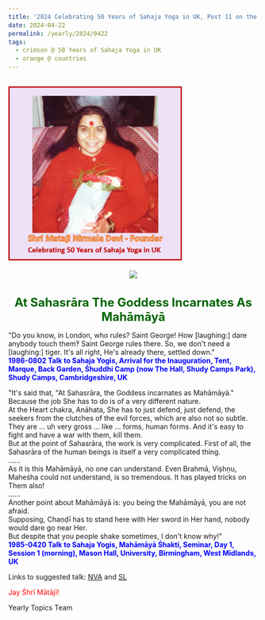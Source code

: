 ```yaml
---
title: '2024 Celebrating 50 Years of Sahaja Yoga in UK, Post 11 on the Eve of Saint George&#8217;s Day'
date: 2024-04-22
permalink: /yearly/2024/0422
tags:
  - crimson @ 50 Years of Sahaja Yoga in UK
  - orange @ countries
---
```


<br>
<div style="text-align: left"><img src="/images/50YearsUK.png" width="350" /></div><br>

<div style="text-align: center"><img src="https://pub-b6058b8fc5314638989cdd5e49178be6.r2.dev/1985-0421_Puja_On_Children_Seminar_Day_2_Mason_Hall_University_Birmingham_UK_01_(Photo_credit_Colin_Heinsen).png" /></div>

<br>
<p style="color:DarkGreen; text-align:center">
<font size="+2"><b>At Sahasrāra The Goddess Incarnates As Mahāmāyā</b><br></font>
</p>

<p>
"Do you know, in London, who rules? Saint George! How [laughing:] dare anybody touch them‽ Saint George rules there. So, we don't need a [laughing:] tiger. It's all right, He's already there, settled down."<br>
<font color="blue"><b>1986-0802 Talk to Sahaja Yogis, Arrival for the Inauguration, Tent, Marque, Back Garden, Śhuddhi Camp (now The Hall, Shudy Camps Park), Shudy Camps, Cambridgeshire, UK</b></font><br>
</p>

<p>
"It's said that, "At Sahasrāra, the Goddess incarnates as Mahāmāyā." Because the job She has to do is of a very different nature.<br>
At the Heart chakra, Anāhata, She has to just defend, just defend, the seekers from the clutches of the evil forces, which are also not so subtle. They are ... uh very gross ... like ... forms, human forms. And it's easy to fight and have a war with them, kill them.<br>
But at the point of Sahasrāra, the work is very complicated. First of all, the Sahasrāra of the human beings is itself a very complicated thing.<br>
......<br>
As it is this Mahāmāyā, no one can understand. Even Brahmā, Viṣhṇu, Maheśha could not understand, is so tremendous. It has played tricks on Them also! <br>
......<br>
Another point about Mahāmāyā is: you being the Mahāmāyā, you are not afraid.<br>
Supposing, Chaṇḍī has to stand here with Her sword in Her hand, nobody would dare go near Her.<br>
But despite that you people shake sometimes, I don't know why!"<br>
<font color="blue"><b>1985-0420 Talk to Sahaja Yogis, Mahāmāyā Śhakti, Seminar, Day 1, Session 1 (morning), Mason Hall, University, Birmingham, West Midlands, UK</b></font><br>
</p>

Links to suggested talk: <a href="https://soundcloud.com/nirmala-vidya-portal/19850420-mahamaya-shakti-1"> NVA</a> and <a href="https://soundcloud.com/sahaja-library/1985-0420-talk-on-mahamaya"> SL</a><br>

<p style="color:red;">Jay Śhrī Mātājī!<br></p>

<p>Yearly Topics Team</p>